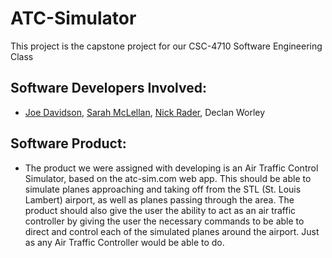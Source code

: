 # ATC-Simulator
 This project is the capstone project for our CSC-4710 Software Engineering Class

 ## Software Developers Involved: 
 - [Joe Davidson](https://www.linkedin.com/in/joseph-davidson-00/), [Sarah McLellan](https://www.linkedin.com/in/sarah-mclellan/), [Nick Rader](https://www.linkedin.com/in/nicholas-rader/), Declan Worley

 ## Software Product: 
 - The product we were assigned with developing is an Air Traffic Control Simulator, based on the atc-sim.com web app. This should be able to simulate planes approaching and taking off from the STL (St. Louis Lambert) airport, as well as planes passing through the area. The product should also give the user the ability to act as an air traffic controller by giving the user the necessary commands to be able to direct and control each of the simulated planes around the airport. Just as any Air Traffic Controller would be able to do. 

